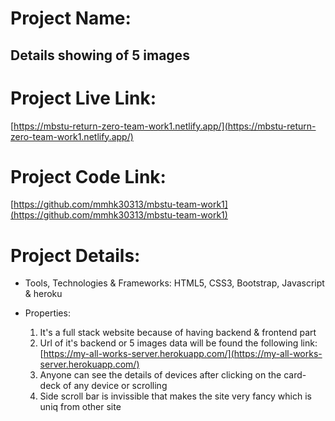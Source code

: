# Project Name:

## Details showing of 5 images

# Project Live Link:
  
  [https://mbstu-return-zero-team-work1.netlify.app/](https://mbstu-return-zero-team-work1.netlify.app/)
  
# Project Code Link:
  
  [https://github.com/mmhk30313/mbstu-team-work1](https://github.com/mmhk30313/mbstu-team-work1)
  
# Project Details:
  
  * Tools, Technologies & Frameworks: HTML5, CSS3, Bootstrap, Javascript & heroku
  
  * Properties:
  
    1. It's a full stack website because of having backend & frontend part
    2. Url of it's backend or 5 images data will be found the following link:
          [https://my-all-works-server.herokuapp.com/](https://my-all-works-server.herokuapp.com/)
    3. Anyone can see the details of devices after clicking on the card-deck of any device or scrolling
    4. Side scroll bar is invissible that makes the site very fancy which is uniq from other site
